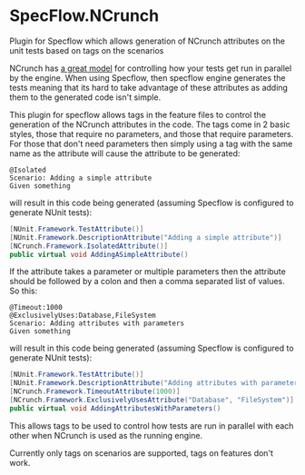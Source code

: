 # SpecFlow.NCrunch
Plugin for Specflow which allows generation of NCrunch attributes on the unit tests based on tags on the scenarios

NCrunch has [a great model](https://www.ncrunch.net/documentation/reference_runtime-framework_overview) for controlling how your tests get run in parallel by the engine. When using Specflow, then specflow engine generates the tests meaning that its hard to take advantage of these attributes as adding them to the generated code isn't simple.

This plugin for specflow allows tags in the feature files to control the generation of the NCrunch attributes in the code. The tags come in 2 basic styles, those that require no parameters, and those that require parameters. For those that don't need parameters then simply using a tag with the same name as the attribute will cause the attribute to be generated:

``` gherkin
@Isolated
Scenario: Adding a simple attribute
Given something
```

will result in this code being generated (assuming Specflow is configured to generate NUnit tests):

```c#
[NUnit.Framework.TestAttribute()]
[NUnit.Framework.DescriptionAttribute("Adding a simple attribute")]
[NCrunch.Framework.IsolatedAttribute()]
public virtual void AddingASimpleAttribute()
```

If the attribute takes a parameter or multiple parameters then the attribute should be followed by a colon and then a comma separated list of values. So this:

``` gherkin
@Timeout:1000
@ExclusivelyUses:Database,FileSystem
Scenario: Adding attributes with parameters
Given something
```

will result in this code being generated (assuming Specflow is configured to generate NUnit tests):

```c#
[NUnit.Framework.TestAttribute()]
[NUnit.Framework.DescriptionAttribute("Adding attributes with parameters")]
[NCrunch.Framework.TimeoutAttribute(1000)]
[NCrunch.Framework.ExclusivelyUsesAttribute("Database", "FileSystem")]
public virtual void AddingAttributesWithParameters()
```

This allows tags to be used to control how tests are run in parallel with each other when NCrunch is used as the running engine.

Currently only tags on scenarios are supported, tags on features don't work.
